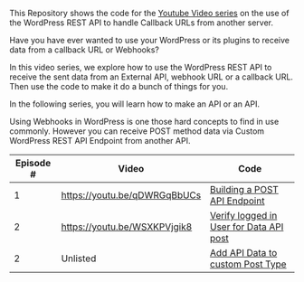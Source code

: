 This Repository shows the code for the [Youtube Video series](https://www.youtube.com/playlist?list=PLNqG1qGUllk0npc2ZGPU358Q6S1itFCYR) on the use of the WordPress REST API to handle Callback URLs from another server.

Have you have ever wanted to use your WordPress or its plugins to receive data from a callback URL or Webhooks?

In this video series, we explore how to use the WordPress REST API to receive the sent data from an External API, webhook URL or a callback URL. Then use the code to make it do a bunch of things for you.

In the following series, you will learn how to make an API or an API.

Using Webhooks in WordPress is one those hard concepts to find in use commonly. However you can receive POST method data via Custom WordPress REST API Endpoint from another API. 

|Episode # | Video                       | Code                          |
|----------|-----------------------------|-------------------------------|
|1         |https://youtu.be/qDWRGqBbUCs |[Building a POST API Endpoint](https://github.com/Omukiguy/wordpress-rest-api-webhooks/blob/master/building-post-endpoint.php)|
|2         |https://youtu.be/WSXKPVjgik8 |[Verify logged in User for Data API post](https://github.com/Omukiguy/wordpress-rest-api-webhooks/blob/master/verify-user-on-post-api-endpoint.php)|
|2         | Unlisted |[Add API Data to custom Post Type](https://github.com/Omukiguy/wordpress-rest-api-webhooks/blob/master/verify-user-on-post-api-endpoint.php)|

